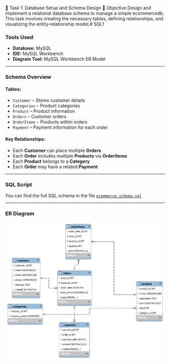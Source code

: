 📁 Task 1: Database Setup and Schema Design
🎯 Objective
Design and implement a relational database schema to manage a simple ecommercedb. This task involves creating the necessary tables, defining relationships, and visualizing the entity-relationship model.# SQL1
###  Tools Used
- **Database:** MySQL
- **IDE:** MySQL Workbench
- **Diagram Tool:** MySQL Workbench ER Model 

---

### Schema Overview

#### Tables:
- `Customer` – Stores customer details
- `Categories` – Product categories
- `Product` – Product information
- `Orders` – Customer orders
- `OrderItems` – Products within orders
- `Payment` – Payment information for each order

#### Key Relationships:
- Each **Customer** can place multiple **Orders**
- Each **Order** includes multiple **Products** via **OrderItems**
- Each **Product** belongs to a **Category**
- Each **Order** may have a related **Payment**

---

###  SQL Script
You can find the full SQL schema in the file [`ecommerce_schema.sql`](./ecommerce_schema.sql)

---

###  ER Diagram
![ER Diagram](https://github.com/yogitapawar3676-pixel/SQL1/blob/main/ER%20diagram.png) <!-- Update path if needed -->
